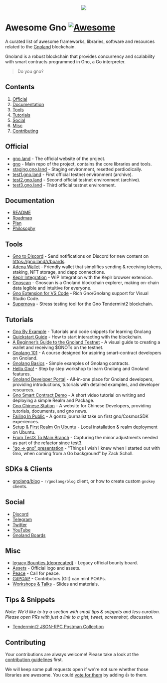 <div align="center">
	<img src="./banner.png" />
</div>

# Awesome Gno [![Awesome](https://cdn.rawgit.com/sindresorhus/awesome/d7305f38d29fed78fa85652e3a63e154dd8e8829/media/badge.svg)](https://github.com/sindresorhus/awesome)

A curated list of awesome frameworks, libraries, software and resources related to the <a href='https://gno.land'>Gnoland</a> blockchain.

Gnoland is a robust blockchain that provides concurrency and scalability with smart contracts programmed in Gno, a Go interpreter.

> Do you gno?
 
## Contents

1. [Official](#official)
2. [Documentation](#documentation)
3. [Tools](#tools)
4. [Tutorials](#tutorials)
5. [Social](#social)
6. [Misc](#misc)
7. [Contributing](#contributing)

## Official

* [gno.land](https://gno.land/) - The official website of the project.
* [gno](https://github.com/gnolang/gno) - Main repo of the project, contains the core libraries and tools.
* [staging.gno.land](https://staging.gno.land/) - Staging environment, resetted perdiodically.
* [test1.gno.land](https://test1.gno.land/) - First official testnet environment (archive).
* [test2.gno.land](https://test2.gno.land/) - Second official testnet environment (archive).
* [test3.gno.land](https://test3.gno.land/) - Third official testnet environment.


## Documentation

* [README](https://github.com/gnolang/gno#readme)
* [Roadmap](https://github.com/gnolang/roadmap)
* [Plan](https://github.com/gnolang/gno/blob/master/PLAN.md)
* [Philosophy](https://github.com/gnolang/gno/blob/master/PHILOSOPHY.md)

## Tools

* [Gno to Discord](https://github.com/PoCInnovation/PoCLab) - Send notifications on Discord for new content on https://gno.land/r/boards.
* [Adena Wallet](https://adena.app/) - Friendly wallet that simplifies sending & receiving tokens, staking, NFT storage, and dapp connections.
* [Keplr Integration](https://github.com/gnolang/gno/pull/154) - WIP Integration with the Keplr browser extension.
* [Gnoscan](http://gnoscan.io/) - Gnoscan is a Gnoland blockchain explorer, making on-chain data legible and intuitive for everyone.
* [Gno Extension for VS Code](https://marketplace.visualstudio.com/items?itemName=harry-hov.gno) - Rich Gno/Gnolang support for Visual Studio Code.
* [Supernova](https://github.com/gnolang/supernova) - Stress testing tool for the Gno Tendermint2 blockchain.

## Tutorials

* [Gno By Example](https://gno-by-example.com) -  Tutorials and code snippets for learning Gnolang
* [Quickstart Guide](https://test2.gno.land/r/boards:testboard/5) - How to start interacting with the blockchain.
* [A Beginner’s Guide to the Gnoland Testnet](https://medium.com/@onbloc/a-beginners-guide-to-the-gnoland-testnet-6fdc693a48f4) - A visual guide to creating a wallet and receiving $GNOTs on the testnet.
* [Gnolang 101](https://github.com/onbloc/gnolang-101) - A course designed for aspiring smart-contract developers on Gnoland.
* [Gnolang Basics](https://github.com/moul/gno-basics) - Simple examples of Gnolang contracts.
* [Hello Gno!](https://github.com/xplrz/gnoland-workshop) - Step by step workshop to learn Gnolang and Gnoland features.
* [Gnoland Developer Portal](https://github.com/onbloc/gnoland-tutorials) - All-in-one place for Gnoland developers, providing introductions, tutorials with detailed examples, and developer resources.
* [Gno Smart Contract Demo](https://www.youtube.com/watch?v=-BlnEXCs0eI) - A short video tutorial on writing and deploying a simple Realm and Package.
* [Gno Chinese Station](https://www.gnoland.cn) - A website for Chinese Developers, providing tutorials, documents, and gno news.
* [Failing In Public](https://proggr.hashnode.dev/gnoland-initial-experience-gonzo-take-on-failing-in-public) - A gonzo journalist take on first gno/CosmosSDK experiences.
* [Setup & First Realm On Ubuntu](https://proggr.hashnode.dev/gnoland-localnet-walkthrough-first-realm-on-ubuntu) - Local installation & realm deployment on Ubuntu.
* [From Test3 To Main Branch](https://proggr.hashnode.dev/gnoland-from-main-branch-refactor-from-test3-toy-registrar-realm) - Capturing the minor adjustments needed as part of the refactor since test3.
* ["go -> gno" presentation](https://github.com/gnolang/workshops/tree/main/presentations/2023-06-26--go-to-gno--schollz) - "Things I wish I knew when I started out with Gno, when coming from a Go background" by Zack Scholl.

## SDKs & Clients

* [gnolang/blog](https://github.com/gnolang/blog) - `r/gnolang/blog` client, or how to create custom `gnokey` clients.

## Social

* [Discord](https://discord.gg/3YbdqVP8Tb)
* [Telegram](https://t.me/gnoland)
* [Twitter](https://twitter.com/_gnoland)
* [YouTube](https://www.youtube.com/@_gnoland)
* [Gnoland Boards](https://gno.land/r/boards)

## Misc

* [legacy Bounties (deprecated)](https://github.com/gnolang/bounties) - Legacy official bounty board.
* [Assets](https://github.com/gnolang/gno/tree/master/gnoland/assets) - Official logo and assets.
* [Peace](https://github.com/gnolang/gno/blob/master/gnoland/docs/peace.md) - Call for peace.
* [GitPOAP](https://www.gitpoap.io/gh/gnolang) - Contributors (Git) can mint POAPs.
* [Workshops & Talks](https://github.com/gnolang/workshops) - Slides and materials.

## Tips & Snippets

_Note: We'd like to try a section with small tips & snippets and less curation. Please open PRs with just a link to a gist, tweet, screenshot, discussion._

* [Tendermint2 JSON-RPC Postman Collection](https://gist.github.com/zivkovicmilos/d7b98103f0611ac3b26202a29cee02c4)

## Contributing

Your contributions are always welcome! Please take a look at the [contribution guidelines](https://github.com/gnolang/awesome-gno/blob/master/CONTRIBUTING.md) first.

We will keep some pull requests open if we're not sure whether those libraries are awesome. You could [vote for them](https://github.com/gnolang/awesome-gno/pulls) by adding :+1: to them.
